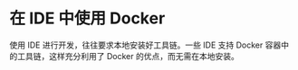 # 在 IDE 中使用 Docker

使用 IDE 进行开发，往往要求本地安装好工具链。一些 IDE 支持 Docker 容器中的工具链，这样充分利用了 Docker 的优点，而无需在本地安装。

<Catalog />